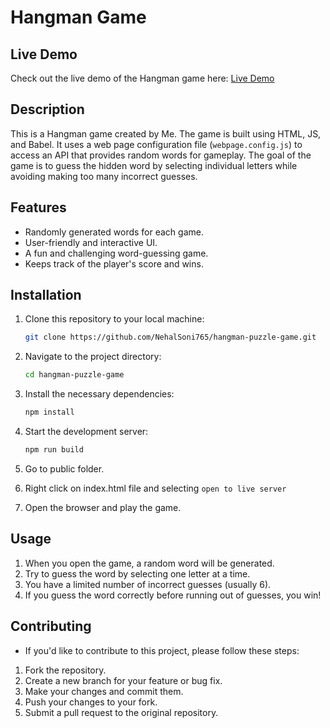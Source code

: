 # Hangman Game

## Live Demo

Check out the live demo of the Hangman game here: [Live Demo](https://hangman-gamev1.netlify.app)

## Description

This is a Hangman game created by Me. The game is built using HTML, JS, and Babel. It uses a web page configuration file (`webpage.config.js`) to access an API that provides random words for gameplay. The goal of the game is to guess the hidden word by selecting individual letters while avoiding making too many incorrect guesses.

## Features

- Randomly generated words for each game.
- User-friendly and interactive UI.
- A fun and challenging word-guessing game.
- Keeps track of the player's score and wins.

## Installation

1. Clone this repository to your local machine:

   ```bash
   git clone https://github.com/NehalSoni765/hangman-puzzle-game.git

2. Navigate to the project directory:
   ```bash
   cd hangman-puzzle-game
3. Install the necessary dependencies:
   ```bash
   npm install
4. Start the development server:
   ```bash
   npm run build
5. Go to public folder.
6. Right click on index.html file and selecting `open to live server`
7. Open the browser and play the game.

## Usage
1. When you open the game, a random word will be generated.
2. Try to guess the word by selecting one letter at a time.
3. You have a limited number of incorrect guesses (usually 6).
4. If you guess the word correctly before running out of guesses, you win!

## Contributing
- If you'd like to contribute to this project, please follow these steps:

1. Fork the repository.
2. Create a new branch for your feature or bug fix.
3. Make your changes and commit them.
4. Push your changes to your fork.
5. Submit a pull request to the original repository.

